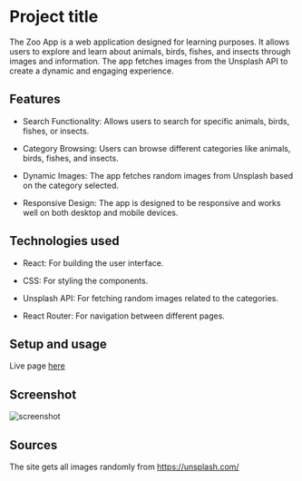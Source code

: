 # Project title

The Zoo App is a web application designed for learning purposes. It allows users to explore and learn about animals, birds, fishes, and insects through images and information. The app fetches images from the Unsplash API to create a dynamic and engaging experience.


## Features

- Search Functionality: Allows users to search for specific animals, birds, fishes, or insects.

- Category Browsing: Users can browse different categories like animals, birds, fishes, and insects.

- Dynamic Images: The app fetches random images from Unsplash based on the category selected.

- Responsive Design: The app is designed to be responsive and works well on both desktop and mobile devices.

## Technologies used

- React: For building the user interface.

- CSS: For styling the components.

- Unsplash API: For fetching random images related to the categories.

- React Router: For navigation between different pages.

## Setup and usage

Live page [here](https://abualsaeidrajon.github.io/Zoo_App/)

## Screenshot

![screenshot](./screenshot.png)

## Sources 

The site gets all images randomly from https://unsplash.com/